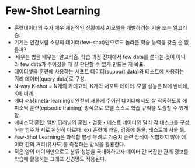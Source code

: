 # Few-Shot Learning

-  훈련데이터의 수가 매우 제한적인 상황에서 AI모델을 개발하려는 기술 또는 알고리즘.
-  기계는 인간처럼 소량의 데이터(few-shot)만으로도 놀라운 학습 능력을 갖출 순 없을까?
-  '배우는 법을 배우는' 알고리즘. 학습 과정 전체에서 few data를 쓴다는 것이 아니라 few data가 주어졌을 때 잘 판단할 수 있게 만드는 게 목표.
-  데이터셋을 훈련에 사용하는 서포트 데이터(support data)와 테스트에 사용하는 쿼리 데이터(query data)로 구성.
-  N-way K-shot = N개의 카테고리, K개의 서포트 데이터. 모델 성능은 N에 반비례, K에 비례.
-  메타 러닝(meta-learning): 완전히 새롭게 주어진 데이터에서도 잘 작동하도록 에피소딕 훈련(episodic training) 방식으로 모델 스스로 학습 규칙을 도출할 수 있게 함.
-  에피소딕 훈련: 일반 딥러닝의 훈련・검증・테스트 데이터와 달리 각 태스크를 구성하는 범주가 서로 완전히 다르다. ex) 훈련에 과일, 검증에 동물, 테스트에 사물 등.
-  Few-Shot Learning은 과적합 발생 우려로 가중치 훈련 방식이 적합하지 않아 데이터 간의 거리(유사도)를 측정하는 방식을 활용한다.
-  적은 양의 데이터만으로도 분류 성능을 극대화하고자 데이터 간 복잡한 관계 정보를 학습에 활용하는 그래프 신경망도 적용된다.
